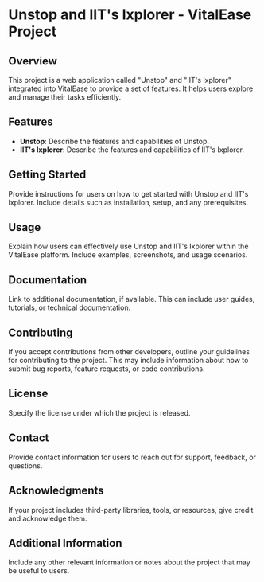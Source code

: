 # Unstop and IIT's Ixplorer - VitalEase Project

## Overview
This project is a web application called "Unstop" and "IIT's Ixplorer" integrated into VitalEase to provide a set of features. It helps users explore and manage their tasks efficiently.

## Features
- **Unstop**: Describe the features and capabilities of Unstop.
- **IIT's Ixplorer**: Describe the features and capabilities of IIT's Ixplorer.

## Getting Started
Provide instructions for users on how to get started with Unstop and IIT's Ixplorer. Include details such as installation, setup, and any prerequisites.

## Usage
Explain how users can effectively use Unstop and IIT's Ixplorer within the VitalEase platform. Include examples, screenshots, and usage scenarios.

## Documentation
Link to additional documentation, if available. This can include user guides, tutorials, or technical documentation.

## Contributing
If you accept contributions from other developers, outline your guidelines for contributing to the project. This may include information about how to submit bug reports, feature requests, or code contributions.

## License
Specify the license under which the project is released.

## Contact
Provide contact information for users to reach out for support, feedback, or questions.

## Acknowledgments
If your project includes third-party libraries, tools, or resources, give credit and acknowledge them.

## Additional Information
Include any other relevant information or notes about the project that may be useful to users.
